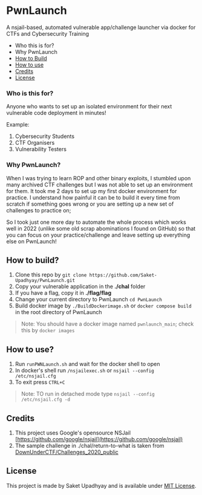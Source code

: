 # PwnLaunch
A nsjail-based, automated vulnerable app/challenge launcher via docker for CTFs and Cybersecurity Training


* Who this is for?
* Why PwnLaunch
* [How to Build](README.md#how-to-build)
* [How to use](README.md#how-to-use)
* [Credits](README.md#credits)
* [License](README.md#license)


### Who is this for?
Anyone who wants to set up an isolated environment for their next vulnerable code deployment in minutes!

Example:
1. Cybersecurity Students
2. CTF Organisers
3. Vulnerability Testers


### Why PwnLaunch?
When I was trying to learn ROP and other binary exploits, I stumbled upon many archived CTF challenges but I was not able to set up an environment for them.
It took me 2 days to set up my first docker environment for practice. I understand how painful it can be to build it every time from scratch if something goes wrong or you are setting up a new set of challenges to practice on;

So I took just one more day to automate the whole process which works well in 2022 (unlike some old scrap abominations I found on GitHub) so that you can focus on your practice/challenge and leave setting up everything else on PwnLaunch!

## How to build?

1. Clone this repo by `git clone https://github.com/Saket-Upadhyay/PwnLaunch.git`
2. Copy your vulnerable application in the **./chal** folder
3. If you have a flag, copy it in **./flag/flag**
4. Change your current directory to PwnLaunch `cd PwnLaunch`
5. Build docker image by `./BuildDockerimage.sh` or `docker compose build` in the root directory of PwnLaunch

> Note: You should have a docker image named `pwnlaunch_main`; check this by `docker images`

## How to use?
1. Run `runPWNLaunch.sh` and wait for the docker shell to open
2. In docker's shell run `/nsjailexec.sh` or `nsjail --config /etc/nsjail.cfg`
3. To exit press `CTRL+C`

> Note: TO run in detached mode type `nsjail --config /etc/nsjail.cfg -d`


## Credits
1. This project uses Google's opensource NSJail [https://github.com/google/nsjail](https://github.com/google/nsjail)
2. The sample challenge in ./chal/return-to-what is taken from [DownUnderCTF/Challenges_2020_public](https://github.com/DownUnderCTF/Challenges_2020_public/tree/master/pwn/return-to-what)

## License

This project is made by Saket Upadhyay and is available under [MIT License](https://github.com/Saket-Upadhyay/PwnLaunch/blob/main/LICENSE).
